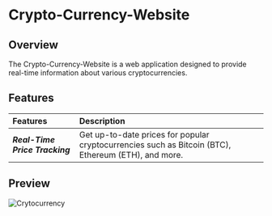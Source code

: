 # Crypto-Currency-Website

## Overview
The Crypto-Currency-Website is a web application designed to provide real-time information about various cryptocurrencies.

## Features
| Features | Description | 
|:------------------|:----------|
| ***Real-Time Price Tracking*** | Get up-to-date prices for popular cryptocurrencies such as Bitcoin (BTC), Ethereum (ETH), and more.|

## Preview
![Crytocurrency](https://github.com/nguyetha79/Javascript-Projects/blob/main/cryptocurrency-website/images/cryptocurrency.png)
